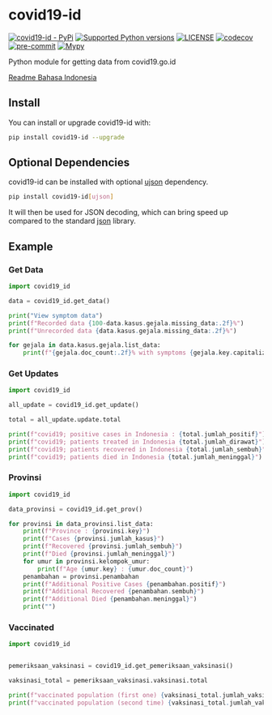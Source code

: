 # covid19-id

[![covid19-id - PyPi](https://img.shields.io/pypi/v/covid19-id)](https://pypi.org/project/covid19-id/)
[![Supported Python versions](https://img.shields.io/pypi/pyversions/covid19-id)](https://pypi.org/project/covid19-id/)
[![LICENSE](https://img.shields.io/github/license/hexatester/covid19-id)](https://github.com/hexatester/covid19-id/blob/main/LICENSE)
[![codecov](https://codecov.io/gh/hexatester/covid19-id/branch/main/graph/badge.svg)](https://codecov.io/gh/hexatester/covid19-id)
[![pre-commit](https://img.shields.io/badge/pre--commit-enabled-brightgreen?logo=pre-commit&logoColor=white)](https://github.com/pre-commit/pre-commit)
[![Mypy](https://img.shields.io/badge/Mypy-enabled-brightgreen)](https://github.com/python/mypy)

Python module for getting data from covid19.go.id

[Readme Bahasa Indonesia](https://github.com/hexatester/covid19-id/blob/main/README.id.md)

## Install

You can install or upgrade covid19-id with:

```bash
pip install covid19-id --upgrade
```

## Optional Dependencies

covid19-id can be installed with optional [ujson](https://pypi.org/project/ujson/ "ujson - PyPi") dependency.

```bash
pip install covid19-id[ujson]
```

It will then be used for JSON decoding, which can bring speed up compared to the standard [json](https://docs.python.org/3/library/json.html "python json docs") library.

## Example

### Get Data

```python
import covid19_id

data = covid19_id.get_data()

print("View symptom data")
print(f"Recorded data {100-data.kasus.gejala.missing_data:.2f}%")
print(f"Unrecorded data {data.kasus.gejala.missing_data:.2f}%")

for gejala in data.kasus.gejala.list_data:
    print(f"{gejala.doc_count:.2f}% with symptoms {gejala.key.capitalize()}")

```

### Get Updates

```python
import covid19_id

all_update = covid19_id.get_update()

total = all_update.update.total

print(f"covid19; positive cases in Indonesia : {total.jumlah_positif}")
print(f"covid19; patients treated in Indonesia {total.jumlah_dirawat}")
print(f"covid19; patients recovered in Indonesia {total.jumlah_sembuh}")
print(f"covid19; patients died in Indonesia {total.jumlah_meninggal}")

```

### Provinsi

```python
import covid19_id

data_provinsi = covid19_id.get_prov()

for provinsi in data_provinsi.list_data:
    print(f"Province : {provinsi.key}")
    print(f"Cases {provinsi.jumlah_kasus}")
    print(f"Recovered {provinsi.jumlah_sembuh}")
    print(f"Died {provinsi.jumlah_meninggal}")
    for umur in provinsi.kelompok_umur:
        print(f"Age {umur.key} : {umur.doc_count}")
    penambahan = provinsi.penambahan
    print(f"Additional Positive Cases {penambahan.positif}")
    print(f"Additional Recovered {penambahan.sembuh}")
    print(f"Additional Died {penambahan.meninggal}")
    print("")

```

### Vaccinated

```python
import covid19_id


pemeriksaan_vaksinasi = covid19_id.get_pemeriksaan_vaksinasi()

vaksinasi_total = pemeriksaan_vaksinasi.vaksinasi.total

print(f"vaccinated population (first one) {vaksinasi_total.jumlah_vaksinasi_1}")
print(f"vaccinated population (second time) {vaksinasi_total.jumlah_vaksinasi_2}")

```
